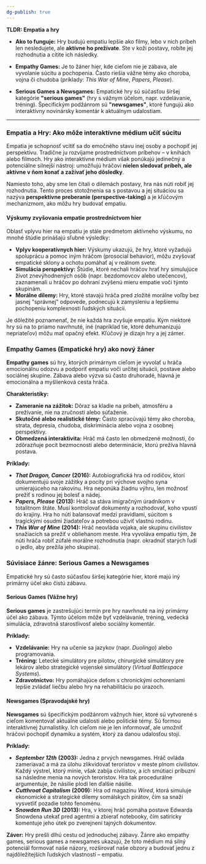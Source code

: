 ```yaml
---
dg-publish: true
---
```

**TLDR: Empatia a hry**

- **Ako to funguje:** Hry budujú empatiu lepšie ako filmy, lebo v nich príbeh len nesledujete, ale **aktívne ho prežívate**. Ste v koži postavy, robíte jej rozhodnutia a cítite ich následky.
    
- **Empathy Games:** Je to žáner hier, kde cieľom nie je zábava, ale vyvolanie súcitu a pochopenia. Často riešia vážne témy ako choroba, vojna či chudoba (príklady: _This War of Mine_, _Papers, Please_).
    
- **Serious Games a Newsgames:** Empatické hry sú súčasťou širšej kategórie **"serious games"** (hry s vážnym účelom, napr. vzdelávanie, tréning). Špecifickým podžánrom sú **"newsgames"**, ktoré fungujú ako interaktívny novinársky komentár k aktuálnym udalostiam.

---

### **Empatia a Hry: Ako môže interaktívne médium učiť súcitu**

Empatia je schopnosť vcítiť sa do emočného stavu inej osoby a pochopiť jej perspektívu. Tradične ju rozvíjame prostredníctvom príbehov – v knihách alebo filmoch. Hry ako interaktívne médium však ponúkajú jedinečný a potenciálne silnejší nástroj: umožňujú hráčovi **nielen sledovať príbeh, ale aktívne v ňom konať a zažívať jeho dôsledky**.

Namiesto toho, aby sme len čítali o dilemách postavy, hra nás núti robiť jej rozhodnutia. Tento proces stotožnenia sa s postavou a jej situáciou sa nazýva **perspektívne preberanie (perspective-taking)** a je kľúčovým mechanizmom, ako môžu hry budovať empatiu.

#### **Výskumy zvyšovania empatie prostredníctvom hier**

Oblasť vplyvu hier na empatiu je stále predmetom aktívneho výskumu, no mnohé štúdie prinášajú sľubné výsledky:

- **Vplyv kooperatívnych hier:** Výskumy ukazujú, že hry, ktoré vyžadujú spoluprácu a pomoc iným hráčom (prosocial behavior), môžu zvyšovať empatické sklony a ochotu pomáhať aj v reálnom svete.
- **Simulácia perspektívy:** Štúdie, ktoré nechali hráčov hrať hry simulujúce život znevýhodnených osôb (napr. bezdomovcov alebo utečencov), zaznamenali u hráčov po dohraní zvýšenú mieru empatie voči týmto skupinám.
- **Morálne dilemy:** Hry, ktoré stavajú hráča pred zložité morálne voľby bez jasnej "správnej" odpovede, podnecujú k zamysleniu a lepšiemu pochopeniu komplexnosti ľudských situácií.

Je dôležité poznamenať, že nie každá hra zvyšuje empatiu. Kým niektoré hry sú na to priamo navrhnuté, iné (napríklad tie, ktoré dehumanizujú nepriateľov) môžu mať opačný efekt. Kľúčový je dizajn hry a jej zámer.
### **Empathy Games (Empatické hry) ako nový žáner**
**Empathy games** sú hry, ktorých primárnym cieľom je vyvolať u hráča emocionálnu odozvu a podporiť empatiu voči určitej situácii, postave alebo sociálnej skupine. Zábava alebo výzva sú často druhoradé, hlavná je emocionálna a myšlienková cesta hráča.

**Charakteristiky:**

- **Zameranie na zážitok:** Dôraz sa kladie na príbeh, atmosféru a prežívanie, nie na zručnosti alebo súťaženie.
- **Skutočné alebo realistické témy:** Často spracúvajú témy ako choroba, strata, depresia, chudoba, diskriminácia alebo vojna z osobnej perspektívy.
- **Obmedzená interaktivita:** Hráč má často len obmedzené možnosti, čo zdôrazňuje pocit bezmocnosti alebo determinácie, ktorú prežíva hlavná postava.

**Príklady:**

- _**That Dragon, Cancer**_ **(2016):** Autobiografická hra od rodičov, ktorí dokumentujú svoje zážitky a pocity pri výchove svojho syna umierajúceho na rakovinu. Hra neponúka žiadnu výhru, len možnosť prežiť s rodinou jej bolesť a nádej.
- _**Papers, Please**_ **(2013):** Hráč sa stáva imigračným úradníkom v totalitnom štáte. Musí kontrolovať dokumenty a rozhodovať, koho vpustí do krajiny. Hra ho núti balansovať medzi pravidlami, súcitom s tragickými osudmi žiadateľov a potrebou uživiť vlastnú rodinu.
- _**This War of Mine**_ **(2014):** Hráč neovláda vojaka, ale skupinu civilistov snažiacich sa prežiť v obliehanom meste. Hra vyvoláva empatiu tým, že núti hráča robiť zúfalé morálne rozhodnutia (napr. okradnúť starých ľudí o jedlo, aby prežila jeho skupina).

### **Súvisiace žánre: Serious Games a Newsgames**

Empatické hry sú často súčasťou širšej kategórie hier, ktoré majú iný primárny účel ako čistú zábavu.
#### **Serious Games (Vážne hry)**

**Serious games** je zastrešujúci termín pre hry navrhnuté na iný primárny účel ako zábava. Týmto účelom môže byť vzdelávanie, tréning, vedecká simulácia, zdravotná starostlivosť alebo sociálny komentár.

**Príklady:**

- **Vzdelávanie:** Hry na učenie sa jazykov (napr. _Duolingo_) alebo programovania.
- **Tréning:** Letecké simulátory pre pilotov, chirurgické simulátory pre lekárov alebo strategické vojenské simulátory (_Virtual Battlespace Systems_).
- **Zdravotníctvo:** Hry pomáhajúce deťom s chronickými ochoreniami lepšie zvládať liečbu alebo hry na rehabilitáciu po úrazoch.

#### **Newsgames (Spravodajské hry)**

**Newsgames** sú špecifickým podžánrom vážnych hier, ktoré sú vytvorené s cieľom komentovať aktuálne udalosti alebo politické témy. Sú formou interaktívnej žurnalistiky. Ich cieľom nie je len informovať, ale umožniť hráčovi pochopiť dynamiku a systém, ktorý za danou udalosťou stojí.

**Príklady:**

- _**September 12th**_ **(2003):** Jedna z prvých newsgames. Hráč ovláda zameriavač a má za úlohu zlikvidovať teroristov v meste plnom civilistov. Každý výstrel, ktorý minie, však zabíja civilistov, a ich smútiaci príbuzní sa následne menia na nových teroristov. Hra tak procedurálne argumentuje, že násilie plodí len ďalšie násilie.
- _**Cutthroat Capitalism**_ **(2009):** Hra od magazínu _Wired_, ktorá simuluje ekonomické a strategické dilemy somálskych pirátov, čím sa snaží vysvetliť pozadie tohto fenoménu.
- _**Snowden Run 3D**_ **(2013):** Hra, v ktorej hráč pomáha postave Edwarda Snowdena utekať pred agentmi a zbierať notebooky, čím satiricky komentuje jeho útek po zverejnení tajných dokumentov.

**Záver:** Hry prešli dlhú cestu od jednoduchej zábavy. Žánre ako empathy games, serious games a newsgames ukazujú, že toto médium má silný potenciál formovať naše názory, rozširovať naše obzory a budovať jednu z najdôležitejších ľudských vlastností – empatiu.